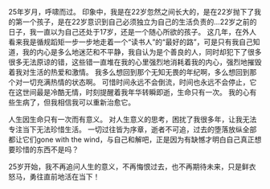 25年岁月，呼啸而过。
印象中，我是在22岁忽然之间长大的，是在22岁抛下了我的第一个孩子，是在22岁意识到自己必须独立为自己的生活负责的…22岁之前的日子，我一直以为自己还处于17岁，还是一个随心所欲的孩子。
这几年，在外人看来我是循规蹈矩一步一步地走着一个“读书人”的“最好的路”，可是只有我自己知道，我的内心是多么地迷茫和不平静，我自认为是个善良的人，同时却犯下了很多很多无法原谅的错，这些错一直堆在我的心里强烈地消耗着我的内心，强烈地摧毁着我对生活的热爱和激情。
我多么想回到那个无知无畏的年纪啊，多么想回到那个对一切充满热情的状态啊。
可惜时间永远不会倒流，时间也永远不会停止，它在这世间最是冷酷无情，时刻提醒着我年华转瞬即逝，生命只有一次。
我的心有些生病了，但我相信我可以重新治愈它。

人生因生命只有一次而有意义。
对人生意义的思考，困扰了我很多年，让我无法专注当下无法珍惜生活。
一切过往皆为序章，逝者不可追，过去的堕落放纵全部都让它们gone with the wind，与自己和解吧，正是因为有缺憾才明白自己真正想要珍惜的东西不是吗？

25岁开始，我不再追问人生的意义，不再悔恨过去，也不再期待未来，只是鲜衣怒马，勇往直前地活在当下！